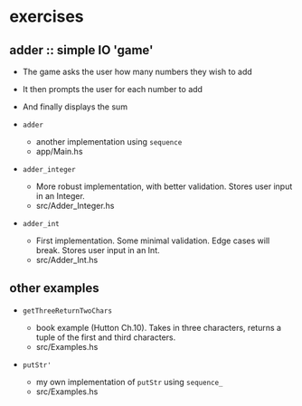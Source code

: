 # exercises

## adder :: simple IO 'game'
- The game asks the user how many numbers they wish to add
- It then prompts the user for each number to add
- And finally displays the sum

- `adder`
    - another implementation using `sequence`
    - app/Main.hs

- `adder_integer`
    - More robust implementation, with better validation. Stores user input in an Integer.
    - src/Adder_Integer.hs

- `adder_int`
    - First implementation. Some minimal validation. Edge cases will break. Stores user input in an Int.
    - src/Adder_Int.hs

## other examples

- `getThreeReturnTwoChars`
    - book example (Hutton Ch.10). Takes in three characters, returns a tuple of the first and third characters.
    - src/Examples.hs

- `putStr'`
    - my own implementation of `putStr` using `sequence_`
    - src/Examples.hs
